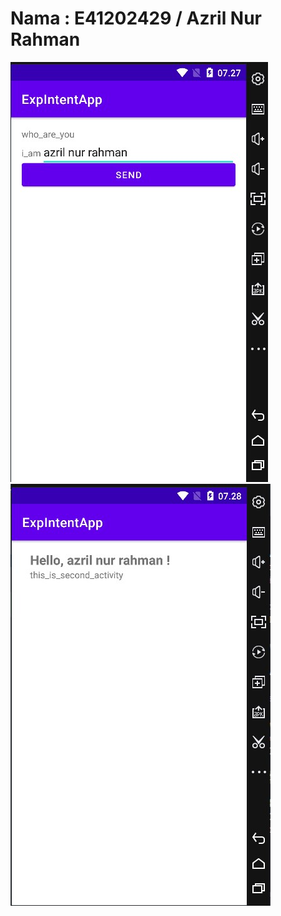 # Nama : E41202429 / Azril Nur Rahman

<img src="images/images1.jpg">

<img src="images/images2.jpg">
